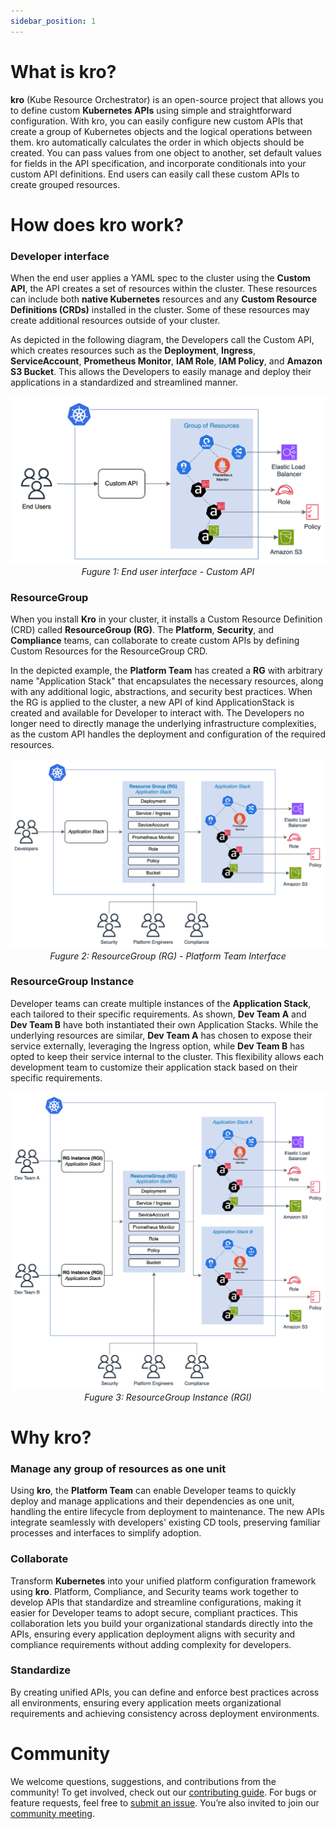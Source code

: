```yaml
---
sidebar_position: 1
---
```


# What is kro?

**kro** (Kube Resource Orchestrator) is an open-source project that allows you
to define custom **Kubernetes APIs** using simple and straightforward
configuration. With kro, you can easily configure new custom APIs that create a
group of Kubernetes objects and the logical operations between them. kro
automatically calculates the order in which objects should be created. You can
pass values from one object to another, set default values for fields in the API
specification, and incorporate conditionals into your custom API definitions.
End users can easily call these custom APIs to create grouped resources.

# How does kro work?

### Developer interface

When the end user applies a YAML spec to the cluster using the **Custom API**,
the API creates a set of resources within the cluster. These resources can
include both **native Kubernetes** resources and any **Custom Resource
Definitions (CRDs)** installed in the cluster. Some of these resources may
create additional resources outside of your cluster.

As depicted in the following diagram, the Developers call the Custom API, which
creates resources such as the **Deployment**, **Ingress**, **ServiceAccount**,
**Prometheus Monitor**, **IAM Role**, **IAM Policy**, and **Amazon S3 Bucket**.
This allows the Developers to easily manage and deploy their applications in a
standardized and streamlined manner.

<div align="center">

![End user interface - Custom API](../../../images/architecture-diagrams/KRO-Dev-Interface.png)
_Fugure 1: End user interface - Custom API_

</div>

### ResourceGroup

When you install **Kro** in your cluster, it installs a Custom Resource
Definition (CRD) called **ResourceGroup (RG)**. The **Platform**, **Security**,
and **Compliance** teams, can collaborate to create custom APIs by defining
Custom Resources for the ResourceGroup CRD.

In the depicted example, the **Platform Team** has created a **RG** with
arbitrary name "Application Stack" that encapsulates the necessary resources,
along with any additional logic, abstractions, and security best practices. When
the RG is applied to the cluster, a new API of kind ApplicationStack is created
and available for Developer to interact with. The Developers no longer need to
directly manage the underlying infrastructure complexities, as the custom API
handles the deployment and configuration of the required resources.

<div align="center">

![Platform Team Interface](../../../images/architecture-diagrams/KRO-Platform-Team.png)
_Fugure 2: ResourceGroup (RG) - Platform Team Interface_

</div>

### ResourceGroup Instance

Developer teams can create multiple instances of the **Application Stack**, each
tailored to their specific requirements. As shown, **Dev Team A** and **Dev Team
B** have both instantiated their own Application Stacks. While the underlying
resources are similar, **Dev Team A** has chosen to expose their service
externally, leveraging the Ingress option, while **Dev Team B** has opted to
keep their service internal to the cluster. This flexibility allows each
development team to customize their application stack based on their specific
requirements.

<div align="center">

![ResourceGroup Instance](../../../images/architecture-diagrams/KRO-Instance.png)
_Fugure 3: ResourceGroup Instance (RGI)_

</div>

# Why kro?

### Manage any group of resources as one unit

Using **kro**, the **Platform Team** can enable Developer teams to quickly
deploy and manage applications and their dependencies as one unit, handling the
entire lifecycle from deployment to maintenance. The new APIs integrate
seamlessly with developers' existing CD tools, preserving familiar processes and
interfaces to simplify adoption.

### Collaborate

Transform **Kubernetes** into your unified platform configuration framework
using **kro**. Platform, Compliance, and Security teams work together to develop
APIs that standardize and streamline configurations, making it easier for
Developer teams to adopt secure, compliant practices. This collaboration lets
you build your organizational standards directly into the APIs, ensuring every
application deployment aligns with security and compliance requirements without
adding complexity for developers.

### Standardize

By creating unified APIs, you can define and enforce best practices across all
environments, ensuring every application meets organizational requirements and
achieving consistency across deployment environments.

# Community

We welcome questions, suggestions, and contributions from the community! To get
involved, check out our
[contributing guide](https://github.com/awslabs/kro/blob/main/CONTRIBUTING.md).
For bugs or feature requests, feel free to
[submit an issue](https://github.com/awslabs/kro/issues). You’re also invited to
join our
[community meeting](https://github.com/awslabs/kro?tab=readme-ov-file#kro).
